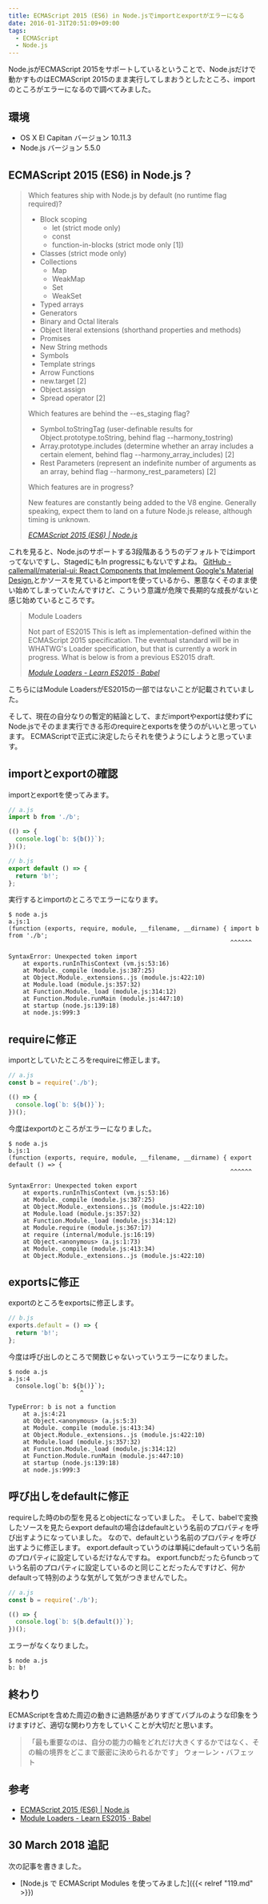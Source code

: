 ```yaml
---
title: ECMAScript 2015 (ES6) in Node.jsでimportとexportがエラーになる
date: 2016-01-31T20:51:09+09:00
tags:
  - ECMAScript
  - Node.js
---
```


Node.jsがECMAScript 2015をサポートしているということで、Node.jsだけで動かすものはECMAScript 2015のまま実行してしまおうとしたところ、importのところがエラーになるので調べてみました。

<!-- more -->

## 環境

* OS X El Capitan バージョン 10.11.3
* Node.js バージョン 5.5.0

## ECMAScript 2015 (ES6) in Node.js？

> Which features ship with Node.js by default (no runtime flag required)?
>
> * Block scoping
>   - let (strict mode only)
>   - const
>   - function-in-blocks (strict mode only [1])
> * Classes (strict mode only)
> * Collections
>   - Map
>   - WeakMap
>   - Set
>   - WeakSet
> * Typed arrays
> * Generators
> * Binary and Octal literals
> * Object literal extensions (shorthand properties and methods)
> * Promises
> * New String methods
> * Symbols
> * Template strings
> * Arrow Functions
> * new.target [2]
> * Object.assign
> * Spread operator [2]
>
> Which features are behind the --es_staging flag?
>
> * Symbol.toStringTag (user-definable results for Object.prototype.toString, behind flag --harmony_tostring)
> * Array.prototype.includes (determine whether an array includes a certain element, behind flag --harmony_array_includes) [2]
> * Rest Parameters (represent an indefinite number of arguments as an array, behind flag --harmony_rest_parameters) [2]
>
> Which features are in progress?
>
> New features are constantly being added to the V8 engine. Generally speaking, expect them to land on a future Node.js release, although timing is unknown.
>
> <cite>[ECMAScript 2015 (ES6) | Node.js](https://nodejs.org/en/docs/es6/)</cite>

これを見ると、Node.jsのサポートする3段階あるうちのデフォルトではimportってないですし、StagedにもIn progressにもないですよね。
[GitHub - callemall/material-ui: React Components that Implement Google's Material Design.](https://github.com/callemall/material-ui)とかソースを見ているとimportを使っているから、悪意なくそのまま使い始めてしまっていたんですけど、こういう意識が危険で長期的な成長がないと感じ始めているところです。

> Module Loaders
>
> Not part of ES2015
This is left as implementation-defined within the ECMAScript 2015 specification. The eventual standard will be in WHATWG's Loader specification, but that is currently a work in progress. What is below is from a previous ES2015 draft.
>
> <cite>[Module Loaders - Learn ES2015 · Babel](https://babeljs.io/docs/learn-es2015/#module-loaders)</cite>

こちらにはModule LoadersがES2015の一部ではないことが記載されていました。

そして、現在の自分なりの暫定的結論として、まだimportやexportは使わずにNode.jsでそのまま実行できる形のrequireとexportsを使うのがいいと思っています。
ECMAScriptで正式に決定したらそれを使うようにしようと思っています。

## importとexportの確認

importとexportを使ってみます。

```javascript
// a.js
import b from './b';

(() => {
  console.log(`b: ${b()}`);
})();
```

```javascript
// b.js
export default () => {
  return 'b!';
};
```

実行するとimportのところでエラーになります。

```
$ node a.js
a.js:1
(function (exports, require, module, __filename, __dirname) { import b from './b';
                                                              ^^^^^^

SyntaxError: Unexpected token import
    at exports.runInThisContext (vm.js:53:16)
    at Module._compile (module.js:387:25)
    at Object.Module._extensions..js (module.js:422:10)
    at Module.load (module.js:357:32)
    at Function.Module._load (module.js:314:12)
    at Function.Module.runMain (module.js:447:10)
    at startup (node.js:139:18)
    at node.js:999:3
```

## requireに修正

importとしていたところをrequireに修正します。

```javascript
// a.js
const b = require('./b');

(() => {
  console.log(`b: ${b()}`);
})();
```

今度はexportのところがエラーになりました。

```
$ node a.js
b.js:1
(function (exports, require, module, __filename, __dirname) { export default () => {
                                                              ^^^^^^

SyntaxError: Unexpected token export
    at exports.runInThisContext (vm.js:53:16)
    at Module._compile (module.js:387:25)
    at Object.Module._extensions..js (module.js:422:10)
    at Module.load (module.js:357:32)
    at Function.Module._load (module.js:314:12)
    at Module.require (module.js:367:17)
    at require (internal/module.js:16:19)
    at Object.<anonymous> (a.js:1:73)
    at Module._compile (module.js:413:34)
    at Object.Module._extensions..js (module.js:422:10)
```

## exportsに修正

exportのところをexportsに修正します。

```javascript
// b.js
exports.default = () => {
  return 'b!';
};
```

今度は呼び出しのところで関数じゃないっていうエラーになりました。

```
$ node a.js
a.js:4
  console.log(`b: ${b()}`);
                    ^

TypeError: b is not a function
    at a.js:4:21
    at Object.<anonymous> (a.js:5:3)
    at Module._compile (module.js:413:34)
    at Object.Module._extensions..js (module.js:422:10)
    at Module.load (module.js:357:32)
    at Function.Module._load (module.js:314:12)
    at Function.Module.runMain (module.js:447:10)
    at startup (node.js:139:18)
    at node.js:999:3
```

## 呼び出しをdefaultに修正

requireした時のbの型を見るとobjectになっていました。
そして、babelで変換したソースを見たらexport defaultの場合はdefaultという名前のプロパティを呼び出すようになっていました。
なので、defaultという名前のプロパティを呼び出すように修正します。
export.defaultっていうのは単純にdefaultっていう名前のプロパティに設定しているだけなんですね。
export.funcbだったらfuncbっていう名前のプロパティに設定しているのと同じことだったんですけど、何かdefaultって特別のような気がして気がつきませんでした。

```javascript
// a.js
const b = require('./b');

(() => {
  console.log(`b: ${b.default()}`);
})();
```

エラーがなくなりました。

```
$ node a.js
b: b!
```

## 終わり

ECMAScriptを含めた周辺の動きに過熱感がありすぎてバブルのような印象をうけますけど、適切な関わり方をしていくことが大切だと思います。

> 「最も重要なのは、自分の能力の輪をどれだけ大きくするかではなく、その輪の境界をどこまで厳密に決められるかです」
> ウォーレン・バフェット

## 参考

* [ECMAScript 2015 (ES6) | Node.js](https://nodejs.org/en/docs/es6/)
* [Module Loaders - Learn ES2015 · Babel](https://babeljs.io/docs/learn-es2015/#module-loaders)

## 30 March 2018 追記

次の記事を書きました。

* [Node.js で ECMAScript Modules を使ってみました]({{< relref "119.md" >}})
